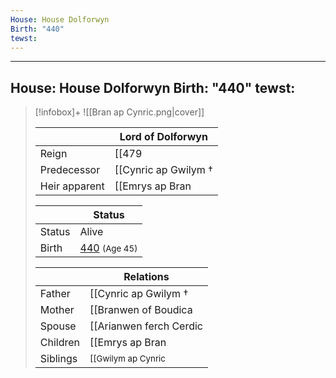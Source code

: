 ```yaml
---
House: House Dolforwyn
Birth: "440"
tewst: 
---
```

---
House: House Dolforwyn
Birth: "440"
tewst:
---
> [!infobox]+
> ![[Bran ap Cynric.png|cover]]
> 
>  || Lord of Dolforwyn   |
> | ---- | ---- |
> |Reign | [[479|479]] |
>|Predecessor | [[Cynric ap Gwilym †|Cynric ap Gwilym †]] |
>|Heir apparent| [[Emrys ap Bran|Emrys ap Bran]]|
>
> || Status   |
> | ---- | ---- |
> |Status| Alive|
> |Birth| [440](440) <small>(Age 45)</small> |
>
> || Relations   |
> | ---- | ---- |
> | Father | [[Cynric ap Gwilym †|Cynric ap Gwilym †]] |
> | Mother | [[Branwen of Boudica|Branwen of Boudica]] |
> | Spouse | [[Arianwen ferch Cerdic|Arianwen ferch Cerdic]] |
> | Children| [[Emrys ap Bran|Emrys ap Bran]], [[Seren ferch Arianwen|Seren ferch Arianwen]] |
> | Siblings | <small>[[Gwilym ap Cynric|Gwilym ap Cynric]] (younger sister), [[Elowen ferch Branwen †|Elowen ferch Branwen †]] (younger sister)</small> |
